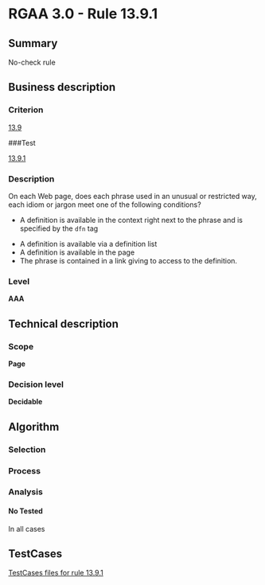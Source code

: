 # RGAA 3.0 -  Rule 13.9.1

## Summary

No-check rule

## Business description

### Criterion

[13.9](http://asqatasun.github.io/RGAA--3.0--EN/RGAA3.0_Criteria_English_version_v1.html#crit-13-9)

###Test

[13.9.1](http://asqatasun.github.io/RGAA--3.0--EN/RGAA3.0_Criteria_English_version_v1.html#test-13-9-1)

### Description
On each Web page, does
    each phrase used in an unusual or restricted way, each
    idiom or jargon meet one of the following conditions?
    <ul><li> A definition is available in the context right
   next to the phrase and is specified by the <code>dfn</code> tag</li>
  <li> A definition is available via a definition list</li>
  <li> A definition is available in the page</li>
  <li>The phrase is contained in a link giving to
   access to the definition.</li>
    </ul> 


### Level

**AAA**

## Technical description

### Scope

**Page**

### Decision level

**Decidable**

## Algorithm

### Selection

### Process

### Analysis

#### No Tested 

In all cases








##  TestCases 

[TestCases files for rule 13.9.1](https://github.com/Asqatasun/Asqatasun/tree/master/rules/rules-rgaa3.0/src/test/resources/testcases/rgaa30/Rgaa30Rule130901/) 


